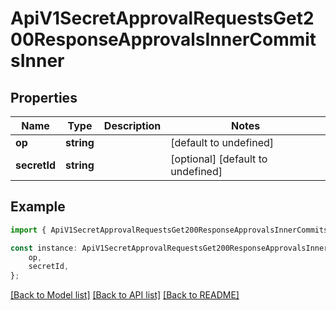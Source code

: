 # ApiV1SecretApprovalRequestsGet200ResponseApprovalsInnerCommitsInner


## Properties

Name | Type | Description | Notes
------------ | ------------- | ------------- | -------------
**op** | **string** |  | [default to undefined]
**secretId** | **string** |  | [optional] [default to undefined]

## Example

```typescript
import { ApiV1SecretApprovalRequestsGet200ResponseApprovalsInnerCommitsInner } from './api';

const instance: ApiV1SecretApprovalRequestsGet200ResponseApprovalsInnerCommitsInner = {
    op,
    secretId,
};
```

[[Back to Model list]](../README.md#documentation-for-models) [[Back to API list]](../README.md#documentation-for-api-endpoints) [[Back to README]](../README.md)
